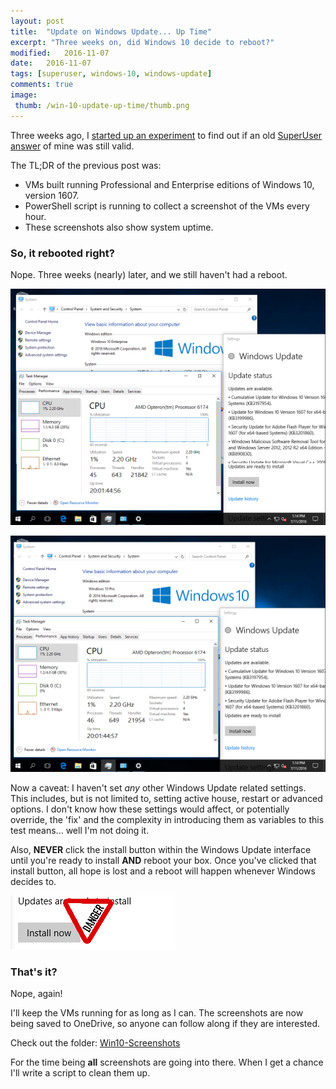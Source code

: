 ```yaml
---
layout: post
title:  "Update on Windows Update... Up Time"
excerpt: "Three weeks on, did Windows 10 decide to reboot?"
modified:   2016-11-07
date:   2016-11-07
tags: [superuser, windows-10, windows-update]
comments: true
image:
 thumb: /win-10-update-up-time/thumb.png
---
```


Three weeks ago, I [started up an experiment](http://king.geek.nz/2016/10/18/wu-windows-1607/) to find out if an old [SuperUser answer](http://superuser.com/questions/957267/how-to-disable-automatic-reboots-in-windows-10/963933#963933) of mine was still valid.

The TL;DR of the previous post was:

* VMs built running Professional and Enterprise editions of Windows 10, version 1607.
* PowerShell script is running to collect a screenshot of the VMs every hour.
* These screenshots also show system uptime.

### So, it rebooted right?

Nope. Three weeks (nearly) later, and we still haven't had a reboot.

![Windows 10 Enterprise Screenshot](/images/win-10-update-up-time/Screenshot-Win10-Ent-201611071314.png)

![Windows 10 Professional Screenshot](/images/win-10-update-up-time/Screenshot-Win10-Pro-201611071314.png)

Now a caveat: I haven't set *any* other Windows Update related settings. This includes, but is not limited to, setting active house, restart or advanced options. I don't know how these settings would affect, or potentially override, the 'fix' and the complexity in introducing them as variables to this test means... well I'm not doing it.

Also, **NEVER** click the install button within the Windows Update interface until you're ready to install **AND** reboot your box. Once you've clicked that install button, all hope is lost and a reboot will happen whenever Windows decides to.

![DANGER](/images/win-10-update-up-time/danger.png)

### That's it?

Nope, again!

I'll keep the VMs running for as long as I can. The screenshots are now being saved to OneDrive, so anyone can follow along if they are interested.

Check out the folder: [Win10-Screenshots](https://1drv.ms/f/s!Ah37swlUrkCXk_oYpAxxlT9_89Xyog)

For the time being **all** screenshots are going into there. When I get a chance I'll write a script to clean them up.
